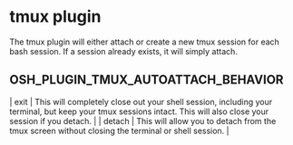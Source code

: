 # tmux plugin

The tmux plugin will either attach or create a new tmux session for each bash session. If a session already exists, it will simply attach.

## OSH_PLUGIN_TMUX_AUTOATTACH_BEHAVIOR

| exit   | This will completely close out your shell session, including your terminal, but keep your tmux sessions intact. This will also close your session if you detach. |
| detach | This will allow you to detach from the tmux screen without closing the terminal or shell session.                                                                |
